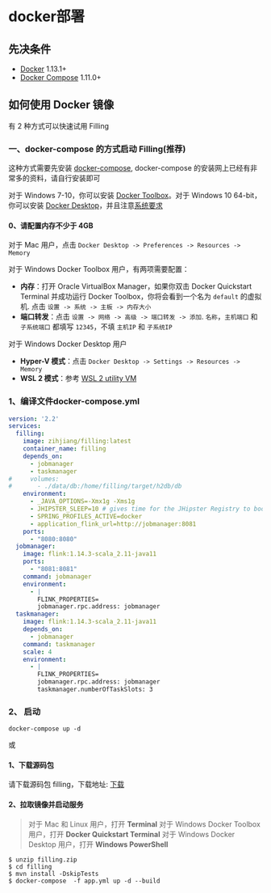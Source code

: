 # docker部署

## 先决条件

- [Docker](https://docs.docker.com/engine/install/) 1.13.1+
- [Docker Compose](https://docs.docker.com/compose/) 1.11.0+

## 如何使用 Docker 镜像

有 2 种方式可以快速试用 Filling

### 一、docker-compose 的方式启动 Filling(推荐)

这种方式需要先安装 [docker-compose](https://docs.docker.com/compose/), docker-compose 的安装网上已经有非常多的资料，请自行安装即可

对于 Windows 7-10，你可以安装 [Docker Toolbox](https://github.com/docker/toolbox/releases)。对于 Windows 10 64-bit，你可以安装 [Docker Desktop](https://docs.docker.com/docker-for-windows/install/)，并且注意[系统要求](https://docs.docker.com/docker-for-windows/install/#system-requirements)

#### 0、请配置内存不少于 4GB

对于 Mac 用户，点击 `Docker Desktop -> Preferences -> Resources -> Memory`

对于 Windows Docker Toolbox 用户，有两项需要配置：

- **内存**：打开 Oracle VirtualBox Manager，如果你双击 Docker Quickstart Terminal 并成功运行 Docker Toolbox，你将会看到一个名为 `default` 的虚拟机. 点击 `设置 -> 系统 -> 主板 -> 内存大小`
- **端口转发**：点击 `设置 -> 网络 -> 高级 -> 端口转发 -> 添加`. `名称`，`主机端口` 和 `子系统端口` 都填写 `12345`，不填 `主机IP` 和 `子系统IP`

对于 Windows Docker Desktop 用户

- **Hyper-V 模式**：点击 `Docker Desktop -> Settings -> Resources -> Memory`
- **WSL 2 模式**：参考 [WSL 2 utility VM](https://docs.microsoft.com/zh-cn/windows/wsl/wsl-config#configure-global-options-with-wslconfig)

### 1、编译文件docker-compose.yml

```yml
version: '2.2'
services:
  filling:
    image: zihjiang/filling:latest
    container_name: filling
    depends_on:
      - jobmanager
      - taskmanager
#     volumes:
#       - ./data/db:/home/filling/target/h2db/db
    environment:
      - _JAVA_OPTIONS=-Xmx1g -Xms1g
      - JHIPSTER_SLEEP=10 # gives time for the JHipster Registry to boot before the application
      - SPRING_PROFILES_ACTIVE=docker
      - application_flink_url=http://jobmanager:8081
    ports:
      - "8080:8080"
  jobmanager:
    image: flink:1.14.3-scala_2.11-java11
    ports:
      - "8081:8081"
    command: jobmanager
    environment:
      - |
        FLINK_PROPERTIES=
        jobmanager.rpc.address: jobmanager
  taskmanager:
    image: flink:1.14.3-scala_2.11-java11
    depends_on:
      - jobmanager
    command: taskmanager
    scale: 4
    environment:
      - |
        FLINK_PROPERTIES=
        jobmanager.rpc.address: jobmanager
        taskmanager.numberOfTaskSlots: 3
```

### 2、 启动

```shell
docker-compose up -d
```

或

#### 1、下载源码包

请下载源码包 filling，下载地址: [下载](https://github.com/zihjiang/filling)

#### 2、拉取镜像并启动服务

> 对于 Mac 和 Linux 用户，打开 **Terminal** 对于 Windows Docker Toolbox 用户，打开 **Docker Quickstart Terminal** 对于 Windows Docker Desktop 用户，打开 **Windows PowerShell**

```shell
$ unzip filling.zip
$ cd filling
$ mvn install -DskipTests
$ docker-compose  -f app.yml up -d --build
```
